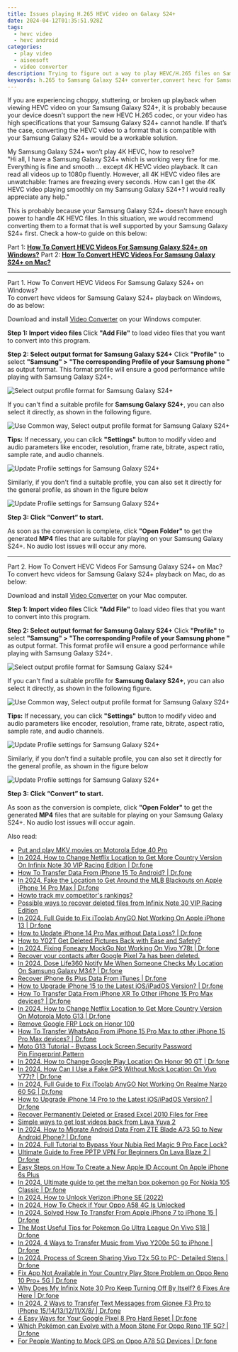 ```yaml
---
title: Issues playing H.265 HEVC video on Galaxy S24+
date: 2024-04-12T01:35:51.928Z
tags: 
  - hevc video
  - hevc android
categories: 
  - play video
  - aiseesoft
  - video converter
description: Trying to figure out a way to play HEVC/H.265 files on Samsung Galaxy S24+? If so, you may wish to read this article. It explains what to do if you came upon issues viewing H.265/HEVC videos on Samsung Galaxy S24+.
keywords: h.265 to Samsung Galaxy S24+ converter,convert hevc for Samsung ,play h.265 media on Samsung Galaxy S24+,hevc to Samsung Galaxy S24+ converter for windows,hevc video android,h.265 to Galaxy S24+ converter,video converter 720p to 1080p in android,how to convert hevc into h264 on android,hevc file not supported in Samsung Galaxy S24+,best hevc transcoder android,how to converter 720p to hevc on android,playing hevc videos on phone android
---
```



<div class="atpl-content atpl-for-aiseesoft-video-converter play-hevc-video-on-android">

<div class="atpl-post-description-part-1">
<div class="tpl-content-sub-paragraph-normal">
  <p>
      If you are experiencing choppy, stuttering, or broken up playback when viewing HEVC video on your Samsung Galaxy S24+, it is probably because your device doesn’t support the new HEVC H.265 codec, or your video has high specifications that your Samsung Galaxy S24+ cannot handle. If that’s the case, converting the HEVC video to a format that is compatible with your Samsung Galaxy S24+ would be a workable solution.
  </p>
</div>
</div>

<div class="atpl-post-device-model-description">

</div>



<div class="atpl-post-description-part-2">
<div class="tpl-content-sub-paragraph-question">
    My Samsung Galaxy S24+ won’t play 4K HEVC, how to resolve?
</div>
<div class="tpl-content-sub-paragraph-question">
    "Hi all, I have a Samsung Galaxy S24+ which is working very fine for me. Everything is fine and smooth … except 4K HEVC video playback. It can read all videos up to 1080p fluently. However, all 4K HEVC video files are unwatchable: frames are freezing every seconds. How can I get the 4K HEVC video playing smoothly on my Samsung Galaxy S24+? I would really appreciate any help."
</div>
<div class="tpl-content-sub-paragraph-content">
  <p>
    This is probably because your Samsung Galaxy S24+ doesn’t have enough power to handle 4K HEVC files. In this situation, we would recommend converting them to a format that is well supported by your Samsung Galaxy S24+ first.
    Check a how-to guide on this below:
  </p>
</div>
</div>


Part 1: <strong><a href="#p1">How To Convert HEVC Videos For Samsung Galaxy S24+ on Windows?</a></strong>
Part 2: <strong><a href="#p2">How To Convert HEVC Videos For Samsung Galaxy S24+ on Mac?</a></strong>



<!-- Part 1 -->
<a id="p1" name="p1" ></a><hr>

<div class="atpl-step-part-style">Part 1. How To Convert HEVC Videos For Samsung Galaxy S24+ on Windows?</div>
To convert hevc videos for Samsung Galaxy S24+ playback on Windows, do as below:

Download and install <a class="atpl-step-content-a-style" href="https://tools.techidaily.com/aiseesoft-total-video-converter/" >Video Converter</a> on your Windows computer.

<strong>Step 1: Import video files </strong>
Click <b>"Add File"</b> to load video files that you want to convert into this program.

<strong>Step 2: Select output format for Samsung Galaxy S24+</strong>
Click <b>"Profile"</b> to select <b>"Samsung" > "The corresponding Profile of your Samsung phone "</b> as output format. This format profile will ensure a good performance while playing with Samsung Galaxy S24+.

<img src="https://tools.techidaily.com/images/apps/aiseesoft/video-converter/devices/samsung/fv.mp4/win/profile.png" class="atpl-imgstyle" alt="Select output profile format for Samsung Galaxy S24+" />

If you can't find a suitable profile for **Samsung Galaxy S24+**, you can also select it directly, as shown in the following figure.

<img src="https://tools.techidaily.com/images/apps/aiseesoft/video-converter/devices/common_android/fv.mp4/win/profile.png" class="atpl-imgstyle" alt="Use Common way, Select output profile format for Samsung Galaxy S24+" />

<strong>Tips:</strong>
If necessary, you can click <b>"Settings"</b> button to modify video and audio parameters like encoder, resolution, frame rate, bitrate, aspect ratio, sample rate, and audio channels. 

<img src="https://tools.techidaily.com/images/apps/aiseesoft/video-converter/devices/samsung/fv.mp4/win/settings-2.png" class="atpl-imgstyle"  alt="Update Profile settings for Samsung Galaxy S24+" />

Similarly, if you don't find a suitable profile, you can also set it directly for the general profile, as shown in the figure below

<img src="https://tools.techidaily.com/images/apps/aiseesoft/video-converter/devices/common_android/fv.mp4/win/settings.png" class="atpl-imgstyle"  alt="Update Profile settings for Samsung Galaxy S24+" />

<strong>Step 3: Click “Convert” to start.</strong>

As soon as the conversion is complete, click <b>"Open Folder"</b> to get the generated <b>MP4</b> files that are suitable for playing on your Samsung Galaxy S24+. No audio lost issues will occur any more.

<!-- Part 2 -->
<a id="p2" name="p2"></a><hr>

<div class="atpl-step-part-style">Part 2. How To Convert HEVC Videos For Samsung Galaxy S24+ on Mac?</div>
To convert hevc videos for Samsung Galaxy S24+ playback on Mac, do as below:

Download and install <a class="atpl-step-content-a-style" href="https://tools.techidaily.com/aiseesoft-total-video-converter/" >Video Converter</a> on your Mac computer.

<strong>Step 1: Import video files </strong>
Click <b>"Add File"</b> to load video files that you want to convert into this program.

<strong>Step 2: Select output format for Samsung Galaxy S24+</strong>
Click <b>"Profile"</b> to select <b>"Samsung" > "The corresponding Profile of your Samsung phone "</b> as output format. This format profile will ensure a good performance while playing with Samsung Galaxy S24+.

<img src="https://tools.techidaily.com/images/apps/aiseesoft/video-converter/devices/samsung/fv.mp4/mac/profile.png" class="atpl-imgstyle" alt="Select output profile format for Samsung Galaxy S24+" />

If you can't find a suitable profile for **Samsung Galaxy S24+**, you can also select it directly, as shown in the following figure.

<img src="https://tools.techidaily.com/images/apps/aiseesoft/video-converter/devices/common_android/fv.mp4/mac/profile.png" class="atpl-imgstyle" alt="Use Common way, Select output profile format for Samsung Galaxy S24+" />

<strong>Tips:</strong>
If necessary, you can click <b>"Settings"</b> button to modify video and audio parameters like encoder, resolution, frame rate, bitrate, aspect ratio, sample rate, and audio channels. 

<img src="https://tools.techidaily.com/images/apps/aiseesoft/video-converter/devices/samsung/fv.mp4/mac/settings.png" class="atpl-imgstyle"  alt="Update Profile settings for Samsung Galaxy S24+" />

Similarly, if you don't find a suitable profile, you can also set it directly for the general profile, as shown in the figure below

<img src="https://tools.techidaily.com/images/apps/aiseesoft/video-converter/devices/common_android/fv.mp4/win/settings.png" class="atpl-imgstyle"  alt="Update Profile settings for Samsung Galaxy S24+" />

<strong>Step 3: Click “Convert” to start.</strong>

As soon as the conversion is complete, click <b>"Open Folder"</b> to get the generated <b>MP4</b> files that are suitable for playing on your Samsung Galaxy S24+. No audio lost issues will occur again.


<ins class="adsbygoogle"
     style="display:block"
     data-ad-client="ca-pub-7571918770474297"
     data-ad-slot="8358498916"
     data-ad-format="auto"
     data-full-width-responsive="true"></ins>


</div>
<span class="atpl-alsoreadstyle">Also read:</span>
<div><ul>
<li><a href="https://review-topics.techidaily.com/put-and-play-mkv-movies-on-motorola-edge-40-pro-by-aiseesoft-video-converter-play-mkv-on-android/" ><u>Put and play MKV movies on Motorola Edge 40 Pro</u></a></li>
<li><a href="https://review-topics.techidaily.com/in-2024-how-to-change-netflix-location-to-get-more-country-version-on-infinix-note-30-vip-racing-edition-drfone-by-drfone-virtual-android/" ><u>In 2024, How to Change Netflix Location to Get More Country Version On Infinix Note 30 VIP Racing Edition | Dr.fone</u></a></li>
<li><a href="https://review-topics.techidaily.com/how-to-transfer-data-from-iphone-15-to-android-drfone-by-drfone-transfer-data-from-ios-transfer-data-from-ios/" ><u>How To Transfer Data From iPhone 15 To Android? | Dr.fone</u></a></li>
<li><a href="https://review-topics.techidaily.com/in-2024-fake-the-location-to-get-around-the-mlb-blackouts-on-apple-iphone-14-pro-max-drfone-by-drfone-virtual-ios/" ><u>In 2024, Fake the Location to Get Around the MLB Blackouts on Apple iPhone 14 Pro Max | Dr.fone</u></a></li>
<li><a href="https://review-topics.techidaily.com/howto-track-my-competitor-s-rankings-by-link-assistant-rank-tracker-rank-tracker/" ><u>Howto track my competitor's rankings?</u></a></li>
<li><a href="https://review-topics.techidaily.com/possible-ways-to-recover-deleted-files-from-infinix-note-30-vip-racing-edition-by-fonelab-android-recover-data/" ><u>Possible ways to recover deleted files from Infinix Note 30 VIP Racing Edition</u></a></li>
<li><a href="https://review-topics.techidaily.com/in-2024-full-guide-to-fix-itoolab-anygo-not-working-on-apple-iphone-13-drfone-by-drfone-virtual-ios/" ><u>In 2024, Full Guide to Fix iToolab AnyGO Not Working On Apple iPhone 13 | Dr.fone</u></a></li>
<li><a href="https://review-topics.techidaily.com/how-to-update-iphone-14-pro-max-without-data-loss-drfone-by-drfone-ios-system-repair-ios-system-repair/" ><u>How to Update iPhone 14 Pro Max without Data Loss? | Dr.fone</u></a></li>
<li><a href="https://review-topics.techidaily.com/how-to-y02t-get-deleted-pictures-back-with-ease-and-safety-by-fonelab-android-recover-pictures/" ><u>How to Y02T Get Deleted Pictures Back with Ease and Safety?</u></a></li>
<li><a href="https://review-topics.techidaily.com/in-2024-fixing-foneazy-mockgo-not-working-on-vivo-y78t-drfone-by-drfone-virtual-android/" ><u>In 2024, Fixing Foneazy MockGo Not Working On Vivo Y78t | Dr.fone</u></a></li>
<li><a href="https://review-topics.techidaily.com/recover-your-contacts-after-google-pixel-7a-has-been-deleted-by-fonelab-android-recover-contacts/" ><u>Recover your contacts after Google Pixel 7a has been deleted.</u></a></li>
<li><a href="https://review-topics.techidaily.com/in-2024-dose-life360-notify-me-when-someone-checks-my-location-on-samsung-galaxy-m34-drfone-by-drfone-virtual-android/" ><u>In 2024, Dose Life360 Notify Me When Someone Checks My Location On Samsung Galaxy M34? | Dr.fone</u></a></li>
<li><a href="https://review-topics.techidaily.com/recover-iphone-6s-plus-data-from-itunes-drfone-by-drfone-ios-data-recovery-ios-data-recovery/" ><u>Recover iPhone 6s Plus Data From iTunes | Dr.fone</u></a></li>
<li><a href="https://review-topics.techidaily.com/how-to-upgrade-iphone-15-to-the-latest-iosipados-version-drfone-by-drfone-ios-system-repair-ios-system-repair/" ><u>How to Upgrade iPhone 15 to the Latest iOS/iPadOS Version? | Dr.fone</u></a></li>
<li><a href="https://review-topics.techidaily.com/how-to-transfer-data-from-iphone-xr-to-other-iphone-15-pro-max-devices-drfone-by-drfone-transfer-data-from-ios-transfer-data-from-ios/" ><u>How To Transfer Data From iPhone XR To Other iPhone 15 Pro Max devices? | Dr.fone</u></a></li>
<li><a href="https://review-topics.techidaily.com/in-2024-how-to-change-netflix-location-to-get-more-country-version-on-motorola-moto-g13-drfone-by-drfone-virtual-android/" ><u>In 2024, How to Change Netflix Location to Get More Country Version On Motorola Moto G13 | Dr.fone</u></a></li>
<li><a href="https://review-topics.techidaily.com/remove-google-frp-lock-on-honor-100-by-drfone-android-unlock-remove-google-frp/" ><u>Remove Google FRP Lock on Honor 100</u></a></li>
<li><a href="https://review-topics.techidaily.com/how-to-transfer-whatsapp-from-iphone-15-pro-max-to-other-iphone-15-pro-max-devices-drfone-by-drfone-transfer-whatsapp-from-ios-transfer-whatsapp-from-ios/" ><u>How To Transfer WhatsApp From iPhone 15 Pro Max to other iPhone 15 Pro Max devices? | Dr.fone</u></a></li>
<li><a href="https://review-topics.techidaily.com/moto-g13-tutorial-bypass-lock-screensecurity-password-pinfingerprintpattern-by-drfone-android-unlock-android-unlock/" ><u>Moto G13 Tutorial - Bypass Lock Screen,Security Password Pin,Fingerprint,Pattern</u></a></li>
<li><a href="https://review-topics.techidaily.com/in-2024-how-to-change-google-play-location-on-honor-90-gt-drfone-by-drfone-virtual-android/" ><u>In 2024, How to Change Google Play Location On Honor 90 GT | Dr.fone</u></a></li>
<li><a href="https://review-topics.techidaily.com/in-2024-how-can-i-use-a-fake-gps-without-mock-location-on-vivo-y77t-drfone-by-drfone-virtual-android/" ><u>In 2024, How Can I Use a Fake GPS Without Mock Location On Vivo Y77t? | Dr.fone</u></a></li>
<li><a href="https://review-topics.techidaily.com/in-2024-full-guide-to-fix-itoolab-anygo-not-working-on-realme-narzo-60-5g-drfone-by-drfone-virtual-android/" ><u>In 2024, Full Guide to Fix iToolab AnyGO Not Working On Realme Narzo 60 5G | Dr.fone</u></a></li>
<li><a href="https://review-topics.techidaily.com/how-to-upgrade-iphone-14-pro-to-the-latest-iosipados-version-drfone-by-drfone-ios-system-repair-ios-system-repair/" ><u>How to Upgrade iPhone 14 Pro to the Latest iOS/iPadOS Version? | Dr.fone</u></a></li>
<li><a href="https://review-topics.techidaily.com/recover-permanently-deleted-or-erased-excel-2010-files-for-free-by-stellar-guide/" ><u>Recover Permanently Deleted or Erased Excel 2010 Files for Free</u></a></li>
<li><a href="https://techidaily.com/simple-ways-to-get-lost-videos-back-from-lava-yuva-2-by-fonelab-android-recover-video/" ><u>Simple ways to get lost videos back from Lava Yuva 2</u></a></li>
<li><a href="https://android-transfer.techidaily.com/in-2024-how-to-migrate-android-data-from-zte-blade-a73-5g-to-new-android-phone-drfone-by-drfone-transfer-from-android-transfer-from-android/" ><u>In 2024, How to Migrate Android Data From ZTE Blade A73 5G to New Android Phone? | Dr.fone</u></a></li>
<li><a href="https://easy-unlock-android.techidaily.com/in-2024-full-tutorial-to-bypass-your-nubia-red-magic-9-pro-face-lock-by-drfone-android/" ><u>In 2024, Full Tutorial to Bypass Your Nubia Red Magic 9 Pro Face Lock?</u></a></li>
<li><a href="https://fake-location.techidaily.com/ultimate-guide-to-free-pptp-vpn-for-beginners-on-lava-blaze-2-drfone-by-drfone-virtual-android/" ><u>Ultimate Guide to Free PPTP VPN For Beginners On Lava Blaze 2 | Dr.fone</u></a></li>
<li><a href="https://ios-unlock.techidaily.com/easy-steps-on-how-to-create-a-new-apple-id-account-on-apple-iphone-6s-plus-by-drfone-ios/" ><u>Easy Steps on How To Create a New Apple ID Account On Apple iPhone 6s Plus</u></a></li>
<li><a href="https://android-pokemon-go.techidaily.com/in-2024-ultimate-guide-to-get-the-meltan-box-pokemon-go-for-nokia-105-classic-drfone-by-drfone-virtual-android/" ><u>In 2024, Ultimate guide to get the meltan box pokemon go For Nokia 105 Classic | Dr.fone</u></a></li>
<li><a href="https://sim-unlock.techidaily.com/in-2024-how-to-unlock-verizon-iphone-se-2022-by-drfone-ios/" ><u>In 2024, How to Unlock Verizon iPhone SE (2022)</u></a></li>
<li><a href="https://sim-unlock.techidaily.com/in-2024-how-to-check-if-your-oppo-a58-4g-is-unlocked-by-drfone-android/" ><u>In 2024, How To Check if Your Oppo A58 4G Is Unlocked</u></a></li>
<li><a href="https://iphone-transfer.techidaily.com/in-2024-solved-how-to-transfer-from-apple-iphone-7-to-iphone-15-drfone-by-drfone-transfer-from-ios/" ><u>In 2024, Solved How To Transfer From Apple iPhone 7 to iPhone 15 | Dr.fone</u></a></li>
<li><a href="https://change-location.techidaily.com/the-most-useful-tips-for-pokemon-go-ultra-league-on-vivo-s18-drfone-by-drfone-virtual-android/" ><u>The Most Useful Tips for Pokemon Go Ultra League On Vivo S18 | Dr.fone</u></a></li>
<li><a href="https://android-transfer.techidaily.com/in-2024-4-ways-to-transfer-music-from-vivo-y200e-5g-to-iphone-drfone-by-drfone-transfer-from-android-transfer-from-android/" ><u>In 2024, 4 Ways to Transfer Music from Vivo Y200e 5G to iPhone | Dr.fone</u></a></li>
<li><a href="https://screen-mirror.techidaily.com/in-2024-process-of-screen-sharing-vivo-t2x-5g-to-pc-detailed-steps-drfone-by-drfone-android/" ><u>In 2024, Process of Screen Sharing Vivo T2x 5G to PC- Detailed Steps | Dr.fone</u></a></li>
<li><a href="https://howto.techidaily.com/fix-app-not-available-in-your-country-play-store-problem-on-oppo-reno-10-proplus-5g-drfone-by-drfone-fix-android-problems-fix-android-problems/" ><u>Fix App Not Available in Your Country Play Store Problem on Oppo Reno 10 Pro+ 5G | Dr.fone</u></a></li>
<li><a href="https://howto.techidaily.com/why-does-my-infinix-note-30-pro-keep-turning-off-by-itself-6-fixes-are-here-drfone-by-drfone-fix-android-problems-fix-android-problems/" ><u>Why Does My Infinix Note 30 Pro Keep Turning Off By Itself? 6 Fixes Are Here | Dr.fone</u></a></li>
<li><a href="https://android-transfer.techidaily.com/in-2024-2-ways-to-transfer-text-messages-from-gionee-f3-pro-to-iphone-1514131211x8-drfone-by-drfone-transfer-from-android-transfer-from-android/" ><u>In 2024, 2 Ways to Transfer Text Messages from Gionee F3 Pro to iPhone 15/14/13/12/11/X/8/ | Dr.fone</u></a></li>
<li><a href="https://phone-solutions.techidaily.com/4-easy-ways-for-your-google-pixel-8-pro-hard-reset-drfone-by-drfone-reset-android-reset-android/" ><u>4 Easy Ways for Your Google Pixel 8 Pro Hard Reset | Dr.fone</u></a></li>
<li><a href="https://android-pokemon-go.techidaily.com/which-pokemon-can-evolve-with-a-moon-stone-for-oppo-reno-11f-5g-drfone-by-drfone-virtual-android/" ><u>Which Pokémon can Evolve with a Moon Stone For Oppo Reno 11F 5G? | Dr.fone</u></a></li>
<li><a href="https://android-location.techidaily.com/for-people-wanting-to-mock-gps-on-oppo-a78-5g-devices-drfone-by-drfone-virtual/" ><u>For People Wanting to Mock GPS on Oppo A78 5G Devices | Dr.fone</u></a></li>
</ul></div>

<ins class="adsbygoogle"
    style="display:block"
    data-ad-format="autorelaxed"
    data-ad-client="ca-pub-7571918770474297"
    data-ad-slot="1223367746"></ins>
